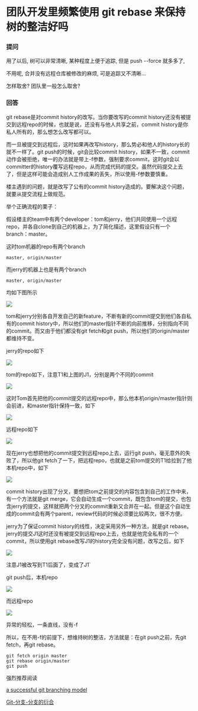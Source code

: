 # 团队开发里频繁使用 git rebase 来保持树的整洁好吗

### 提问

用了以后, 树可以非常清晰, 某种程度上便于追踪, 但是 push --force 就多多了,

不用呢, 合并没有远程仓库被修改的麻烦, 可是追踪又不清晰...

怎样取舍? 团队里一般怎么取舍?

### 回答

git rebase是对commit history的改写。当你要改写的commit history还没有被提交到远程repo的时候，也就是说，还没有与他人共享之前，commit history是你私人所有的，那么想怎么改写都可以。

而一旦被提交到远程后，这时如果再改写history，那么势必和他人的history长的就不一样了。git push的时候，git会比较commit history，如果不一致，commit动作会被拒绝，唯一的办法就是带上-f参数，强制要求commit，这时git会以committer的history覆写远程repo，从而完成代码的提交。虽然代码提交上去了，但是这样可能会造成别人工作成果的丢失，所以使用-f参数要慎重。

楼主遇到的问题，就是改写了公有的commit history造成的。要解决这个问题，就要从提交流程上做规范。

举个正确流程的栗子：

假设楼主的team中有两个developer：tom和jerry，他们共同使用一个远程repo，并各自clone到自己的机器上，为了简化描述，这里假设只有一个branch：master。

这时tom机器的repo有两个branch

    master, origin/master

而jerry的机器上也是有两个branch

    master, origin/master

均如下图所示

![](http://biang.io/biangpic/blog/3360572f9beaf4f91364f748c28fd050.png)

tom和jerry分别各自开发自己的新feature，不断有新的commit提交到他们各自私有的commit history中，所以他们的master指针不断的向前推移，分别指向不同的commit。而又由于他们都没有git fetch和git push，所以他们的origin/master都维持不变。

jerry的repo如下

![](http://biang.io/biangpic/blog/c4f3a440a847dbfc28763002df6f5d41.png)

tom的repo如下，注意T1和上图的J1，分别是两个不同的commit

![](http://biang.io/biangpic/blog/86539d0a47fdbaf2577049b61a998ec5.png)

这时Tom首先把他的commit提交的远程repo中，那么他本机origin/master指针则会前进，和master指针保持一致，如下

![](http://biang.io/biangpic/blog/c5143f52311f7f2e29ad0d30e25e7c44.png)

远程repo如下

![](http://biang.io/biangpic/blog/0c90221656803fbb5db3fb9362021260.png)

现在jerry也想把他的commit提交到远程repo上去，运行git push，毫无意外的失败了，所以他git fetch了一下，把远程repo，也就是之前tom提交的T1给拉到了他本机repo中，如下

![](http://biang.io/biangpic/blog/51da95034b278843435cd7a5dabc5a2e.png)

commit history出现了分叉，要想把tom之前提交的内容包含到自己的工作中来，有一个方法就是git merge，它会自动生成一个commit，既包含tom的提交，也包含jerry的提交，这样就把两个分叉的commit重新又合并在一起。但是这个自动生成的commit会有两个parent，review代码的时候必须要比较两次，很不方便。

jerry为了保证commit history的线性，决定采用另外一种方法，就是git rebase。jerry的提交J1这时还没有被提交到远程repo上去，也就是他完全私有的一个commit，所以使用git rebase改写J1的history完全没有问题，改写之后，如下

![](http://biang.io/biangpic/blog/9427c5ee1f28b5b7d682d682699aac24.png)

注意J1被改写到T1后面了，变成了J1`

git push后，本机repo

![](http://biang.io/biangpic/blog/5cee9516538ef78240f3ffc38155972c.png)

而远程repo

![](http://biang.io/biangpic/blog/554517662abffb693d2808ed29273576.png)

异常的轻松，一条直线，没有-f

所以，在不用-f的前提下，想维持树的整洁，方法就是：在git push之前，先git fetch，再git rebase。

    git fetch origin master
    git rebase origin/master
    git push

强烈推荐阅读

[a successful git branching model](http://nvie.com/posts/a-successful-git-branching-model/)

[Git-分支-分支的衍合](https://git-scm.com/book/zh/v1/Git-分支-分支的衍合)
